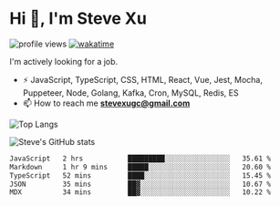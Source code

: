 # Hi 👋, I'm Steve Xu

![profile views](https://komarev.com/ghpvc/?username=nusr&color=green)
[![wakatime](https://wakatime.com/badge/user/0653cda0-f622-4930-8974-c19a957fc488.svg)](https://wakatime.com/@0653cda0-f622-4930-8974-c19a957fc488)

I'm actively looking for a job.

- ⚡ JavaScript, TypeScript, CSS, HTML, React, Vue, Jest, Mocha,
Puppeteer, Node, Golang, Kafka, Cron, MySQL, Redis, ES
- 📫 How to reach me **stevexugc@gmail.com**

![Top Langs](https://github-readme-stats.vercel.app/api/top-langs/?username=nusr&langs_count=8&layout=compact)

![Steve's GitHub stats](https://github-readme-stats.vercel.app/api?username=nusr&show_icons=true)

<!--START_SECTION:waka-->

```txt
JavaScript   2 hrs           █████████░░░░░░░░░░░░░░░░   35.61 %
Markdown     1 hr 9 mins     █████░░░░░░░░░░░░░░░░░░░░   20.60 %
TypeScript   52 mins         ████░░░░░░░░░░░░░░░░░░░░░   15.45 %
JSON         35 mins         ██▓░░░░░░░░░░░░░░░░░░░░░░   10.67 %
MDX          34 mins         ██▓░░░░░░░░░░░░░░░░░░░░░░   10.22 %
```

<!--END_SECTION:waka-->
